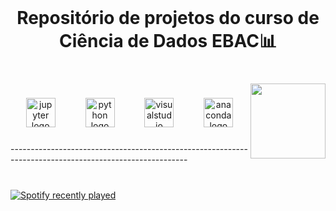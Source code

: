 <br clear="both">

<h1 align="center">Repositório de projetos do curso de Ciência  de Dados EBAC📊</h1>

###

<br clear="both">

<img align="right" height="120" src="https://c.tenor.com/rC1vAt-kMCoAAAAC/line-neon.gif"  />

###

<div align="center">
  <img src="https://cdn.jsdelivr.net/gh/devicons/devicon/icons/jupyter/jupyter-original.svg" height="47" alt="jupyter logo"  />
  <img width="40" />
  <img src="https://cdn.jsdelivr.net/gh/devicons/devicon/icons/python/python-original.svg" height="47" alt="python logo"  />
  <img width="40" />
  <img src="https://cdn.jsdelivr.net/gh/devicons/devicon/icons/visualstudio/visualstudio-plain.svg" height="47" alt="visualstudio logo"  />
  <img width="40" />
  <img src="https://cdn.jsdelivr.net/gh/devicons/devicon/icons/anaconda/anaconda-original.svg" height="47" alt="anaconda logo"  />
</div>

###

<p align="left">-------------------------------------------------------------------------------------------------------</p>

###

<p align="left"></p>

###

<br clear="both">

<div align="left">
  <a href="https://open.spotify.com/user/towkienn">
    <img src="https://spotify-recently-played-readme.vercel.app/api?user=towkienn&count=1&unique=true" alt="Spotify recently played"  />
  </a>
</div>

###
